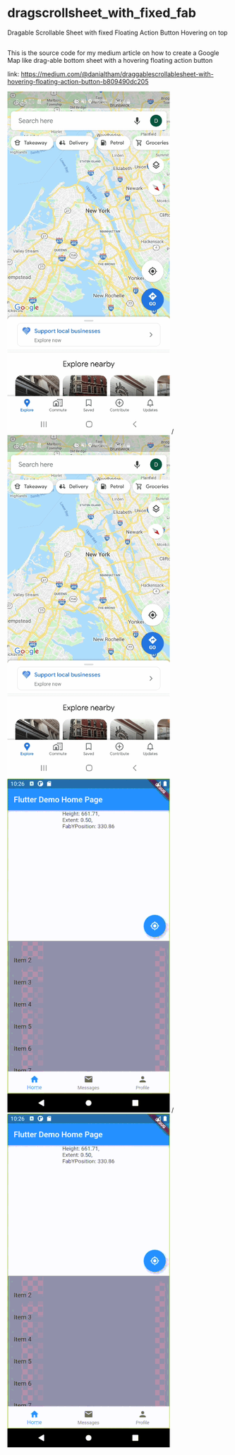 # dragscrollsheet_with_fixed_fab

Dragable Scrollable Sheet with fixed Floating Action Button Hovering on top

##

This is the source code for my medium article on how to create a Google Map like drag-able bottom sheet with a hovering floating action button

link: https://medium.com/@danialtham/draggablescrollablesheet-with-hovering-floating-action-button-b809490dc205

![Alt text](google-map-app.gif) / ![](google-map-app.gif) ![Alt text](dragscrollsheet-with-hover-fab.gif) / ![](dragscrollsheet-with-hover-fab.gif)

